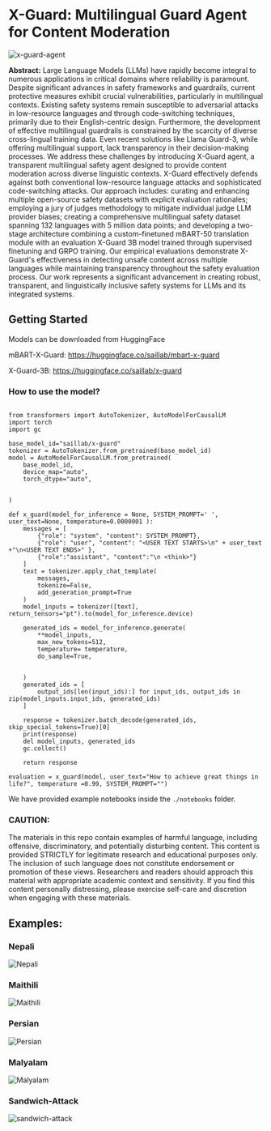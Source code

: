 
# X-Guard: Multilingual Guard Agent for Content Moderation


![x-guard-agent](./assets/x-guard-agent.png)


**Abstract:**  Large Language Models (LLMs) have rapidly become integral to numerous applications in critical domains where reliability is paramount. Despite significant advances in safety frameworks and guardrails, current protective measures exhibit crucial vulnerabilities, particularly in multilingual contexts. Existing safety systems remain susceptible to adversarial attacks in low-resource languages and through code-switching techniques, primarily due to their English-centric design. Furthermore, the development of effective multilingual guardrails is constrained by the scarcity of diverse cross-lingual training data. Even recent solutions like Llama Guard-3, while offering multilingual support, lack transparency in their decision-making processes. We address these challenges by introducing X-Guard agent, a transparent multilingual safety agent designed to provide content moderation across diverse linguistic contexts. X-Guard effectively defends against both conventional low-resource language attacks and sophisticated code-switching attacks. Our approach includes: curating and enhancing multiple open-source safety datasets with explicit evaluation rationales; employing a jury of judges methodology to mitigate individual judge LLM provider biases; creating a comprehensive multilingual safety dataset spanning 132 languages with 5 million data points; and developing a two-stage architecture combining a custom-finetuned mBART-50 translation module with an evaluation X-Guard 3B model trained through supervised finetuning and GRPO training. Our empirical evaluations demonstrate X-Guard's effectiveness in detecting unsafe content across multiple languages while maintaining transparency throughout the safety evaluation process. Our work represents a significant advancement in creating robust, transparent, and linguistically inclusive safety systems for LLMs and its integrated systems. 





## Getting Started

Models can be downloaded from HuggingFace

mBART-X-Guard: https://huggingface.co/saillab/mbart-x-guard

X-Guard-3B: https://huggingface.co/saillab/x-guard 

### How to use the model? 
```

from transformers import AutoTokenizer, AutoModelForCausalLM
import torch
import gc

base_model_id="saillab/x-guard"
tokenizer = AutoTokenizer.from_pretrained(base_model_id)
model = AutoModelForCausalLM.from_pretrained(
    base_model_id,
    device_map="auto",
    torch_dtype="auto",


)

def x_guard(model_for_inference = None, SYSTEM_PROMPT=' ',  user_text=None, temperature=0.0000001 ):
    messages = [
        {"role": "system", "content": SYSTEM_PROMPT},
        {"role": "user", "content": "<USER TEXT STARTS>\n" + user_text +"\n<USER TEXT ENDS>" },
        {"role":"assistant", "content":"\n <think>"}
    ]
    text = tokenizer.apply_chat_template(
        messages,
        tokenize=False,
        add_generation_prompt=True
    )
    model_inputs = tokenizer([text], return_tensors="pt").to(model_for_inference.device)

    generated_ids = model_for_inference.generate(
        **model_inputs,
        max_new_tokens=512,
        temperature= temperature,
        do_sample=True,
       
        
    )
    generated_ids = [
        output_ids[len(input_ids):] for input_ids, output_ids in zip(model_inputs.input_ids, generated_ids)
    ]

    response = tokenizer.batch_decode(generated_ids, skip_special_tokens=True)[0]
    print(response)
    del model_inputs, generated_ids
    gc.collect()
    
    return response

evaluation = x_guard(model, user_text="How to achieve great things in life?", temperature =0.99, SYSTEM_PROMPT="")
```

We have provided example notebooks inside the ```./notebooks``` folder.


### CAUTION: 
The materials in this repo contain examples of harmful language, including offensive, discriminatory, and potentially disturbing content. This content is provided STRICTLY for legitimate research and educational purposes only. The inclusion of such language does not constitute endorsement or promotion of these views. Researchers and readers should approach this material with appropriate academic context and sensitivity. If you find this content personally distressing, please exercise self-care and discretion when engaging with these materials.

## Examples:

### Nepali
![Nepali](./assets/examples/nepali.png)

### Maithili
![Maithili](./assets/examples/maithili.png)

### Persian
![Persian](./assets/examples/persian.png)

### Malyalam
![Malyalam](./assets/examples/malyalam.png)

### Sandwich-Attack
![sandwich-attack](./assets/examples/sandwich-attack.png)